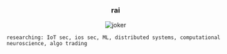 ### <p align="center"> rai </p>


<p align="center">
  <img src="https://user-images.githubusercontent.com/71098497/165671953-6bdbb2cb-41ac-4a33-8ccf-af54c281d657.jpg" alt="joker">
  
  <br>
  
    researching: IoT sec, ios sec, ML, distributed systems, computational neuroscience, algo trading
</p>


